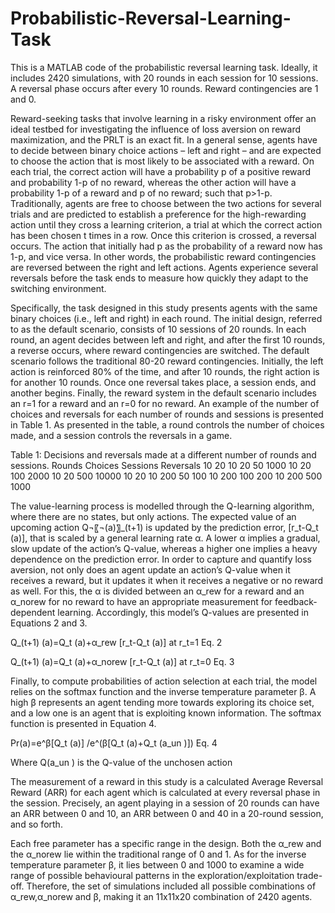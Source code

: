 # Probabilistic-Reversal-Learning-Task
This is a MATLAB code of the probabilistic reversal learning task. Ideally, it includes 2420 simulations, with 20 rounds in each session for 10 sessions. A reversal phase occurs after every 10 rounds. Reward contingencies are 1 and 0.


Reward-seeking tasks that involve learning in a risky environment offer an ideal testbed for investigating the influence of loss aversion on reward maximization, and the PRLT is an exact fit. In a general sense, agents have to decide between binary choice actions – left and right – and are expected to choose the action that is most likely to be associated with a reward. On each trial, the correct action will have a probability p of a positive reward and probability 1-p of no reward, whereas the other action will have a probability 1-p of a reward and p of no reward; such that p>1-p. Traditionally, agents are free to choose between the two actions for several trials and are predicted to establish a preference for the high-rewarding action until they cross a learning criterion, a trial at which the correct action has been chosen t times in a row. Once this criterion is crossed, a reversal occurs. The action that initially had p as the probability of a reward now has 1-p, and vice versa. In other words, the probabilistic reward contingencies are reversed between the right and left actions. Agents experience several reversals before the task ends to measure how quickly they adapt to the switching environment.

Specifically, the task designed in this study presents agents with the same binary choices (i.e., left and right) in each round. The initial design, referred to as the default scenario, consists of 10 sessions of 20 rounds. In each round, an agent decides between left and right, and after the first 10 rounds, a reverse occurs, where reward contingencies are switched. The default scenario follows the traditional 80-20 reward contingencies. Initially, the left action is reinforced 80% of the time, and after 10 rounds, the right action is for another 10 rounds. Once one reversal takes place, a session ends, and another begins. Finally, the reward system in the default scenario includes an r=1 for a reward and an r=0 for no reward. An example of the number of choices and reversals for each number of rounds and sessions is presented in Table 1. As presented in the table, a round controls the number of choices made, and a session controls the reversals in a game.

Table 1: Decisions and reversals made at a different number of rounds and sessions.
Rounds	Choices	Sessions	Reversals
10	20	10	20
50	1000	10	20
100	2000	10	20
500	10000	10	20
10	200	50	100
10	200	100	200
10	200	500	1000

The value-learning process is modelled through the Q-learning algorithm, where there are no states, but only actions. The expected value of an upcoming action Q¬〖¬(a)〗_(t+1) is updated by the prediction error, [r_t-Q_t (a)], that is scaled by a general learning rate α. A lower α implies a gradual, slow update of the action’s Q-value, whereas a higher one implies a heavy dependence on the prediction error. In order to capture and quantify loss aversion, not only does an agent update an action’s Q-value when it receives a reward, but it updates it when it receives a negative or no reward as well. For this, the α is divided between an α_rew for a reward and an α_norew for no reward to have an appropriate measurement for feedback-dependent learning. Accordingly, this model’s Q-values are presented in Equations 2 and 3.

Q_(t+1) (a)=Q_t (a)+α_rew [r_t-Q_t (a)]   at r_t=1	Eq. 2

Q_(t+1) (a)=Q_t (a)+α_norew [r_t-Q_t (a)]   at r_t=0	Eq. 3


Finally, to compute probabilities of action selection at each trial, the model relies on the softmax function and the inverse temperature parameter β. A high β represents an agent tending more towards exploring its choice set, and a low one is an agent that is exploiting known information. The softmax function is presented in Equation 4.

Pr(a)=e^β[Q_t (a)] /e^(β[Q_t (a)+Q_t (a_un )]) 	Eq. 4

Where Q(a_un ) is the Q-value of the unchosen action


The measurement of a reward in this study is a calculated Average Reversal Reward (ARR) for each agent which is calculated at every reversal phase in the session.  Precisely, an agent playing in a session of 20 rounds can have an ARR between 0 and 10, an ARR between 0 and 40 in a 20-round session, and so forth.

Each free parameter has a specific range in the design. Both the α_rew and the α_norew lie within the traditional range of 0 and 1. As for the inverse temperature parameter β, it lies between 0 and 1000 to examine a wide range of possible behavioural patterns in the exploration/exploitation trade-off. Therefore, the set of simulations included all possible combinations of  α_rew,α_norew and β, making it an 11x11x20 combination of 2420 agents.
